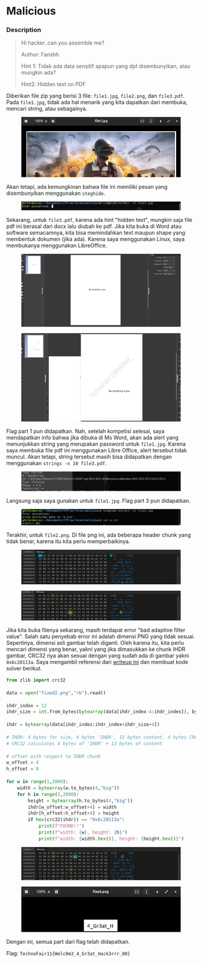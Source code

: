 # Malicious

### Description

> Hi hacker..can you assemble me?
>
> Author: Fanshh
>
> Hint 1: Tidak ada data sensitif apapun yang dpt disembunyikan, atau mungkin ada?&#x20;
>
> Hint2: Hidden text on PDF

Diberikan file zip yang berisi 3 file: `file1.jpg`, `file2.png`, dan `file3.pdf`. Pada `file1.jpg`, tidak ada  hal menarik yang kita dapatkan dari membuka, mencari string, atau sebagainya.&#x20;

<figure><img src="../../../.gitbook/assets/image (6) (1) (1).png" alt=""><figcaption></figcaption></figure>

Akan tetapi, ada kemungkinan bahwa file ini memiliki pesan yang disembunyikan menggunakan `steghide`.

<figure><img src="../../../.gitbook/assets/image (7) (1) (1).png" alt=""><figcaption></figcaption></figure>

Sekarang, untuk `file3.pdf`, karena ada hint "hidden text", mungkin saja file pdf ini berasal dari docx lalu diubah ke pdf. Jika kita buka di Word atau software semacamnya, kita bisa memindahkan text maupun shape yang membentuk dokumen (jika ada). Karena saya menggunakan Linux, saya membukanya menggunakan LibreOffice.

<figure><img src="../../../.gitbook/assets/image (8) (1) (1).png" alt=""><figcaption></figcaption></figure>

<figure><img src="../../../.gitbook/assets/image (9) (1) (1).png" alt=""><figcaption></figcaption></figure>

Flag part 1 pun didapatkan. Nah, setelah kompetisi selesai, saya mendapatkan info bahwa jika dibuka di Ms Word, akan ada alert yang menunjukkan string yang merupakan password untuk `file1.jpg`. Karena saya membuka file pdf ini menggunakan Libre Office, alert tersebut tidak muncul. Akan tetapi, string tersebut masih bisa didapatkan dengan menggunakan `strings -n 10 file3.pdf`.

<figure><img src="../../../.gitbook/assets/image (10) (1) (1).png" alt=""><figcaption></figcaption></figure>

Langsung saja saya gunakan untuk `file1.jpg`.  Flag part 3 pun didapatkan.

<figure><img src="../../../.gitbook/assets/image (11) (1).png" alt=""><figcaption></figcaption></figure>

Terakhir, untuk `file2.png`. Di file png ini, ada beberapa header chunk yang tidak benar, karena itu kita perlu memperbaikinya.

<figure><img src="../../../.gitbook/assets/image (12) (1).png" alt=""><figcaption></figcaption></figure>

<figure><img src="../../../.gitbook/assets/image (14) (1).png" alt=""><figcaption></figcaption></figure>

Jika kita buka filenya sekarang, masih terdapat error "bad adaptive filter value". Salah satu penyebab error ini adalah dimensi PNG yang tidak sesuai. Sepertinya, dimensi asli gambar telah diganti. Oleh karena itu, kita perlu mencari dimensi yang benar, yakni yang jika dimasukkan ke chunk IHDR gambar, CRC32 nya akan sesuai dengan yang sudah ada di gambar yakni `0x6c20113a`.  Saya mengambil referensi dari [writeup ini](https://ctftime.org/writeup/23809) dan membuat kode solver berikut.

```python
from zlib import crc32

data = open("fixed2.png","rb").read()

ihdr_index = 12
ihdr_size = int.from_bytes(bytearray(data[ihdr_index-4:ihdr_index]), byteorder="big")

ihdr = bytearray(data[ihdr_index:ihdr_index+ihdr_size+4]) 	

# IHDR: 4 bytes for size, 4 bytes 'IHDR', 13 bytes content, 4 bytes CRC32
# CRC32 calculates 4 bytes of 'IHDR' + 13 bytes of content

# offset with respect to IHDR chunk
w_offset = 4
h_offset = 8

for w in range(1,2000):
	width = bytearray(w.to_bytes(4,"big"))
	for h in range(1,2000):
		height = bytearray(h.to_bytes(4,"big"))
		ihdr[w_offset:w_offset+4] = width
		ihdr[h_offset:h_offset+4] = height
		if hex(crc32(ihdr)) == "0x6c20113a":
			print(f"FOUND!!")
			print(f"width: {w}, height: {h}")
			print(f"width: {width.hex()}, height: {height.hex()}")
```

<figure><img src="../../../.gitbook/assets/image (13) (1).png" alt=""><figcaption></figcaption></figure>

<figure><img src="../../../.gitbook/assets/image (15) (1).png" alt=""><figcaption></figcaption></figure>

Dengan ini, semua part dari flag telah didapatkan.

Flag: `TechnoFair11{Welc0m3_4_Gr3at_Hack3rrr_00}`
